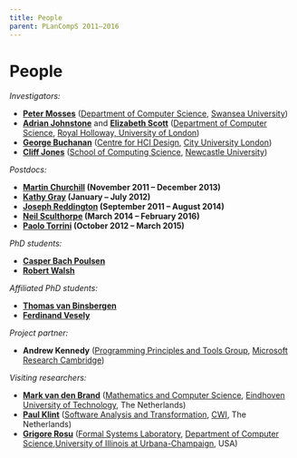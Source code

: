 ```yaml
---
title: People
parent: PLanCompS 2011–2016
---
```


# People

*Investigators:*

- [**Peter Mosses**](https://pdmosses.github.io/) ([Department of Computer Science](http://www.swan.ac.uk/compsci/), [Swansea University](http://www.swan.ac.uk/))
- [**Adrian Johnstone**](http://pure.rhul.ac.uk/portal/en/persons/adrian-johnstone_7cc2e828-2b0f-4cb7-a169-337193b854b8.html) and [**Elizabeth Scott**](http://pure.rhul.ac.uk/portal/en/persons/elizabeth-scott_2b634c08-8249-413d-9654-031aed1f680b.html) ([Department of Computer Science](http://www.rhul.ac.uk/computerscience/), [Royal Holloway, University of London](http://www.rhul.ac.uk/))
- [**George Buchanan**](http://www.city.ac.uk/informatics/school-organisation/centre-for-human-computer-interaction-design/people/dr-george-buchanan) ([Centre for HCI Design](http://www.city.ac.uk/informatics/school-organisation/centre-for-human-computer-interaction-design), [City University London](http://www.city.ac.uk/))
- [**Cliff Jones**](http://www.ncl.ac.uk/csr/people/profile/cliff.jones) ([School of Computing Science](http://www.cs.ncl.ac.uk/), [Newcastle University](http://www.ncl.ac.uk/))

*Postdocs:*

- **[Martin Churchill](http://www.mdchurchill.co.uk/) (November 2011 – December 2013)**
- **[Kathy Gray](http://www.cl.cam.ac.uk/~keg29/) (January – July 2012)**
- **[Joseph Reddington](http://www.cs.rhul.ac.uk/home/joseph/) (September 2011 – August 2014)**
- **[Neil Sculthorpe](http://www.cs.swan.ac.uk/~csnas/) (March 2014 – February 2016)**
- **[Paolo Torrini](http://cs.swan.ac.uk/~cspt/) (October 2012 – March 2015)**

*PhD students:*

- **[Casper Bach Poulsen](http://cs.swansea.ac.uk/~cscbp/)**
- **[Robert Walsh](http://pure.rhul.ac.uk/portal/en/persons/robert-michael-walsh(680c47df-61e6-44a3-92e1-55ae6f0a62fc).html)**

*Affiliated PhD students:*

- **[Thomas van Binsbergen](http://pure.rhul.ac.uk/portal/en/persons/thomas-van-binsbergen(bf15f269-6564-44e7-a089-3495c671caf6).html)**
- **[Ferdinand Vesely](http://cs.swan.ac.uk/~csfvesely/)**

*Project partner:*

- **Andrew Kennedy** ([Programming Principles and Tools Group](http://research.microsoft.com/ppt), [Microsoft Research Cambridge](http://research.microsoft.com/aboutmsr/labs/cambridge))

*Visiting researchers:*

- **[Mark van den Brand](http://www.win.tue.nl/~mvdbrand/)** ([Mathematics and Computer Science](http://www.tue.nl/en/university/column-2/departments/mathematics-and-computer-science/), [Eindhoven University of Technology](http://www.tue.nl/en/), The Netherlands)
- [**Paul Klint**](http://homepages.cwi.nl/~paulk/) ([Software Analysis and Transformation](http://www.cwi.nl/en/research-groups/Interactive-Software-Development-and-Renovation), [CWI](http://www.cwi.nl/), The Netherlands)
- **[Grigore Rosu](http://fsl.cs.uiuc.edu/~grosu/)** ([Formal Systems Laboratory](http://fsl.cs.uiuc.edu/), [Department of Computer Science](http://cs.uiuc.edu/),[University of Illinois at Urbana-Champaign](http://illinois.edu/), USA)
